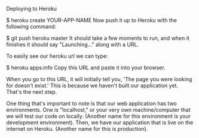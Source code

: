 Deploying to Heroku

$ heroku create YOUR-APP-NAME
Now push it up to Heroku with the following command:

$ git push heroku master
It should take a few moments to run, and when it finishes it should say "Launching..." along with a URL.

To easily see our heroku url we can type:

$ heroku apps:info
Copy this URL and paste it into your browser.

When you go to this URL, it will initially tell you, 'The page you were looking for doesn't exist.' This is because we haven't built our application yet. That's the next step.

One thing that's important to note is that our web application has two environments. One is "localhost," or your very own machine/computer that we will test our code on locally. (Another name for this environment is your development environment). Then, we have our application that is live on the internet on Heroku. (Another name for this is production).
